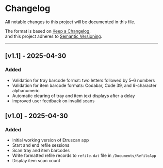 # Changelog

All notable changes to this project will be documented in this file.

The format is based on [Keep a Changelog](https://keepachangelog.com/en/1.0.0/),  
and this project adheres to [Semantic Versioning](https://semver.org/).

---

## [v1.1] - 2025-04-30
### Added
- Validation for tray barcode format: two letters followed by 5–6 numbers
- Validation for item barcode formats: Codabar, Code 39, and 6-character alphanumeric
- Automatic clearing of tray and item text displays after a delay
- Improved user feedback on invalid scans

## [v1.0] - 2025-04-30
### Added
- Initial working version of Etruscan app
- Start and end refile sessions
- Scan tray and item barcodes
- Write formatted refile records to `refile.dat` file in `/Documents/RefileApp`
- Display item scan count